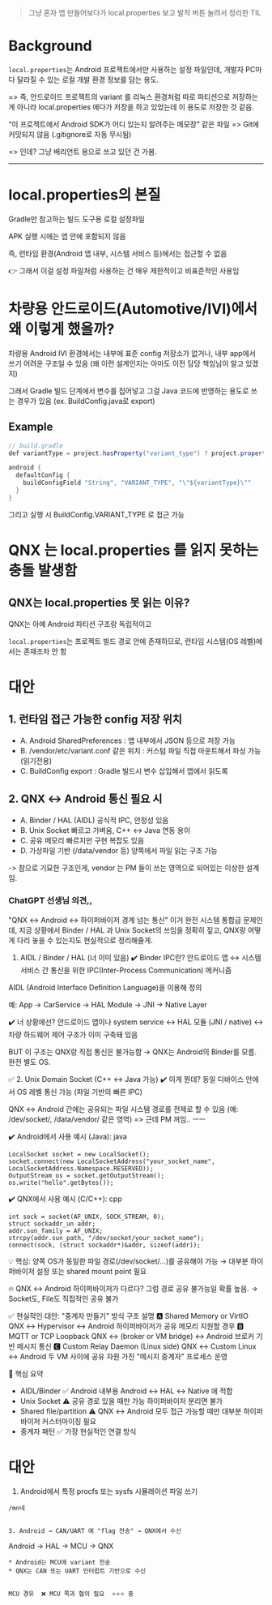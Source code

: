 > 그냥 혼자 앱 만들어보다가 local.properties 보고 발작 버튼 눌려서 정리한 TIL

# Background
`local.properties`는 Android 프로젝트에서만 사용하는 설정 파일인데, 개발자 PC마다 달라질 수 있는 로컬 개발 환경 정보를 담는 용도.

=>  즉, 안드로이드 프로젝트의 variant 를 리눅스 환경처럼 따로 파티션으로 저장하는게 아니라 local.properties 에다가 저장을 하고 있었는데 이 용도로 저장한 것 같음.

“이 프로젝트에서 Android SDK가 어디 있는지 알려주는 메모장” 같은 파일 => Git에 커밋되지 않음 (.gitignore로 자동 무시됨)

=> 인데? 그냥 배리언트 용으로 쓰고 있던 건 가봄.

----

# local.properties의 본질

Gradle만 참고하는 빌드 도구용 로컬 설정파일

APK 실행 시에는 앱 안에 포함되지 않음

즉, 런타임 환경(Android 앱 내부, 시스템 서비스 등)에서는 접근할 수 없음

👉 그래서 이걸 설정 파일처럼 사용하는 건 매우 제한적이고 비표준적인 사용임

# 차량용 안드로이드(Automotive/IVI)에서 왜 이렇게 했을까?

차량용 Android IVI 환경에서는 내부에 표준 config 저장소가 없거나, 내부 app에서 쓰기 어려운 구조일 수 있음 (왜 이런 설계인지는 아마도 이전 담당 책임님이 알고 있겠지)

그래서 Gradle 빌드 단계에서 변수를 집어넣고 그걸 Java 코드에 반영하는 용도로 쓰는 경우가 있음 (ex. BuildConfig.java로 export)

## Example

```java
// build.gradle
def variantType = project.hasProperty("variant_type") ? project.property("variant_type") : "default"

android {
  defaultConfig {
    buildConfigField "String", "VARIANT_TYPE", "\"${variantType}\""
  }
}
```
그리고 실행 시 BuildConfig.VARIANT_TYPE 로 접근 가능

# QNX 는 local.properties 를 읽지 못하는 충돌 발생함

## QNX는 local.properties 못 읽는 이유?
QNX는 아예 Android 파티션 구조랑 독립적이고

`local.properties`는 프로젝트 빌드 경로 안에 존재하므로, 런타임 시스템(OS 레벨)에서는 존재조차 안 함

# 대안
## 1. 런타임 접근 가능한 config 저장 위치

* A. Android SharedPreferences	: 앱 내부에서 JSON 등으로 저장 가능
* B. /vendor/etc/variant.conf 같은 위치	: 커스텀 파일 직접 마운트해서 파싱 가능 (읽기전용)
* C. BuildConfig export	: Gradle 빌드시 변수 삽입해서 앱에서 읽도록

## 2. QNX ↔ Android 통신 필요 시
* A. Binder / HAL (AIDL)	공식적 IPC, 안정성 있음
* B. Unix Socket	빠르고 가벼움, C++ ↔ Java 연동 용이
* C. 공유 메모리	빠르지만 구현 복잡도 있음
* D. 가상파일 기반 (/data/vendor 등)	양쪽에서 파일 읽는 구조 가능

-> 참으로 기묘한 구조인게, vendor 는 PM 들이 쓰는 영역으로 되어있는 이상한 설계임.

### ChatGPT 선생님 의견,,
"QNX ↔ Android ↔ 하이퍼바이저 경계 넘는 통신" 이거 완전 시스템 통합급 문제인데, 지금 상황에서 Binder / HAL 과 Unix Socket의 쓰임을 정확히 짚고, QNX랑 어떻게 다리 놓을 수 있는지도 현실적으로 정리해줄게.

1. AIDL / Binder / HAL (너 이미 있음)
✔️ Binder IPC란?
안드로이드 앱 ↔ 시스템 서비스 간 통신을 위한 IPC(Inter-Process Communication) 메커니즘

AIDL (Android Interface Definition Language)을 이용해 정의

예: App → CarService → HAL Module → JNI → Native Layer

✔️ 너 상황에선?
안드로이드 앱이나 system service ↔ HAL 모듈 (JNI / native) ↔ 차량 하드웨어 제어 구조가 이미 구축돼 있음

BUT 이 구조는 QNX랑 직접 통신은 불가능함
→ QNX는 Android의 Binder를 모름. 완전 별도 OS.

✅ 2. Unix Domain Socket (C++ ↔ Java 가능)
✔️ 이게 뭔데?
동일 디바이스 안에서 OS 레벨 통신 가능 (파일 기반의 빠른 IPC)

QNX ↔ Android 간에는 공유되는 파일 시스템 경로를 전제로 할 수 있음 (예: /dev/socket/, /data/vendor/ 같은 영역)
=> 근데 PM 꺼임.. ㅡㅡ

✔️ Android에서 사용 예시 (Java):
java
```
LocalSocket socket = new LocalSocket();
socket.connect(new LocalSocketAddress("your_socket_name", LocalSocketAddress.Namespace.RESERVED));
OutputStream os = socket.getOutputStream();
os.write("hello".getBytes());
```

✔️ QNX에서 사용 예시 (C/C++):
cpp
```
int sock = socket(AF_UNIX, SOCK_STREAM, 0);
struct sockaddr_un addr;
addr.sun_family = AF_UNIX;
strcpy(addr.sun_path, "/dev/socket/your_socket_name");
connect(sock, (struct sockaddr*)&addr, sizeof(addr));
```

💡 핵심: 양쪽 OS가 동일한 파일 경로(/dev/socket/...)를 공유해야 가능
→ 대부분 하이퍼바이저 설정 또는 shared mount point 필요

🔥 QNX ↔ Android 하이퍼바이저가 다르다?
그럼 경로 공유 불가능일 확률 높음.
→ Socket도, File도 직접적인 공유 불가

✅ 현실적인 대안: "중계자 만들기"
방식	구조	설명
🅰️ Shared Memory or VirtIO	QNX ↔ Hypervisor ↔ Android	하이퍼바이저가 공유 메모리 지원할 경우
🅱️ MQTT or TCP Loopback	QNX ↔ (broker or VM bridge) ↔ Android	브로커 기반 메시지 통신
🅲️ Custom Relay Daemon (Linux side)	QNX ↔ Custom Linux ↔ Android	두 VM 사이에 공유 자원 가진 "메시지 중계자" 프로세스 운영

🚨 핵심 요약

* AIDL/Binder	✅ Android 내부용	Android ↔ HAL ↔ Native 에 적합
* Unix Socket	⚠️ 공유 경로 있을 때만 가능	하이퍼바이저 분리면 불가
* Shared file/partition	⚠️ QNX ↔ Android 모두 접근 가능할 때만	대부분 하이퍼바이저 커스터마이징 필요
* 중계자 패턴	✅	가장 현실적인 연결 방식

# 대안
1. Android에서 특정 procfs 또는 sysfs 시뮬레이션 파일 쓰기

```
/mn네


3. Android → CAN/UART 에 "flag 전송" → QNX에서 수신
```
Android → HAL → MCU → QNX
```
* Android는 MCU에 variant 전송
* QNX는 CAN 또는 UART 인터럽트 기반으로 수신


MCU 경유	❌ MCU 쪽과 협의 필요	⭐⭐⭐	중
